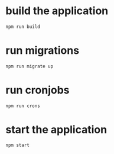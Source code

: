 # build the application

```sh
npm run build
```

# run migrations

```sh
npm run migrate up
``` 

# run cronjobs

```sh
npm run crons
```

# start the application

```sh
npm start
```
